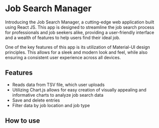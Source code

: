 # Job Search Manager
Introducing the Job Search Manager, a cutting-edge web application built using React JS. This app is designed to streamline the job search process for professionals and job seekers alike, providing a user-friendly interface and a wealth of features to help users find their ideal job.

One of the key features of this app is its utilization of Material-UI design principles. This allows for a sleek and modern look and feel, while also ensuring a consistent user experience across all devices.

## Features
* Reads data from TSV file, which user uploads
* Utilizing Chart.js allows for easy creation of visually appealing and informative charts to analyze job search data
* Save and delete entries
* Filter data by job location and job type

## How to use

